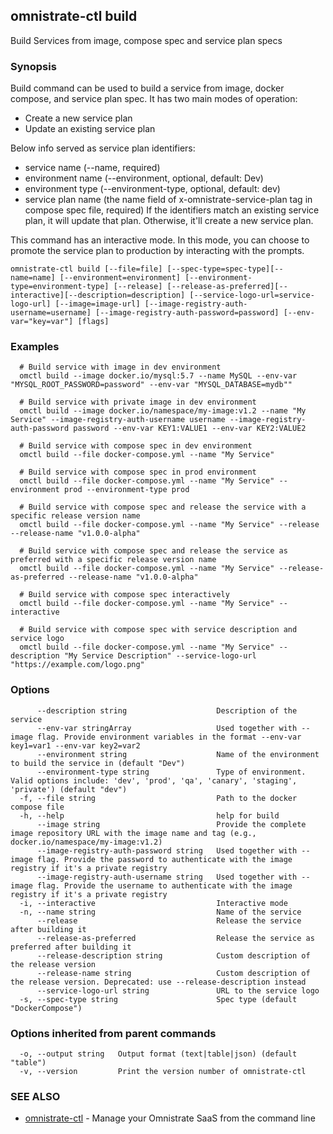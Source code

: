 ## omnistrate-ctl build

Build Services from image, compose spec and service plan specs

### Synopsis

Build command can be used to build a service from image, docker compose, and service plan spec. 
It has two main modes of operation:
  - Create a new service plan
  - Update an existing service plan

Below info served as service plan identifiers:
  - service name (--name, required)
  - environment name (--environment, optional, default: Dev)
  - environment type (--environment-type, optional, default: dev)
  - service plan name (the name field of x-omnistrate-service-plan tag in compose spec file, required)
If the identifiers match an existing service plan, it will update that plan. Otherwise, it'll create a new service plan. 

This command has an interactive mode. In this mode, you can choose to promote the service plan to production by interacting with the prompts.

```
omnistrate-ctl build [--file=file] [--spec-type=spec-type][--name=name] [--environment=environment] [--environment-type=environment-type] [--release] [--release-as-preferred][--interactive][--description=description] [--service-logo-url=service-logo-url] [--image=image-url] [--image-registry-auth-username=username] [--image-registry-auth-password=password] [--env-var="key=var"] [flags]
```

### Examples

```
  # Build service with image in dev environment
  omctl build --image docker.io/mysql:5.7 --name MySQL --env-var "MYSQL_ROOT_PASSWORD=password" --env-var "MYSQL_DATABASE=mydb""

  # Build service with private image in dev environment
  omctl build --image docker.io/namespace/my-image:v1.2 --name "My Service" --image-registry-auth-username username --image-registry-auth-password password --env-var KEY1:VALUE1 --env-var KEY2:VALUE2

  # Build service with compose spec in dev environment
  omctl build --file docker-compose.yml --name "My Service"

  # Build service with compose spec in prod environment
  omctl build --file docker-compose.yml --name "My Service" --environment prod --environment-type prod

  # Build service with compose spec and release the service with a specific release version name
  omctl build --file docker-compose.yml --name "My Service" --release --release-name "v1.0.0-alpha"

  # Build service with compose spec and release the service as preferred with a specific release version name
  omctl build --file docker-compose.yml --name "My Service" --release-as-preferred --release-name "v1.0.0-alpha"

  # Build service with compose spec interactively
  omctl build --file docker-compose.yml --name "My Service" --interactive

  # Build service with compose spec with service description and service logo
  omctl build --file docker-compose.yml --name "My Service" --description "My Service Description" --service-logo-url "https://example.com/logo.png"

```

### Options

```
      --description string                    Description of the service
      --env-var stringArray                   Used together with --image flag. Provide environment variables in the format --env-var key1=var1 --env-var key2=var2
      --environment string                    Name of the environment to build the service in (default "Dev")
      --environment-type string               Type of environment. Valid options include: 'dev', 'prod', 'qa', 'canary', 'staging', 'private') (default "dev")
  -f, --file string                           Path to the docker compose file
  -h, --help                                  help for build
      --image string                          Provide the complete image repository URL with the image name and tag (e.g., docker.io/namespace/my-image:v1.2)
      --image-registry-auth-password string   Used together with --image flag. Provide the password to authenticate with the image registry if it's a private registry
      --image-registry-auth-username string   Used together with --image flag. Provide the username to authenticate with the image registry if it's a private registry
  -i, --interactive                           Interactive mode
  -n, --name string                           Name of the service
      --release                               Release the service after building it
      --release-as-preferred                  Release the service as preferred after building it
      --release-description string            Custom description of the release version
      --release-name string                   Custom description of the release version. Deprecated: use --release-description instead
      --service-logo-url string               URL to the service logo
  -s, --spec-type string                      Spec type (default "DockerCompose")
```

### Options inherited from parent commands

```
  -o, --output string   Output format (text|table|json) (default "table")
  -v, --version         Print the version number of omnistrate-ctl
```

### SEE ALSO

* [omnistrate-ctl](omnistrate-ctl.md)	 - Manage your Omnistrate SaaS from the command line

